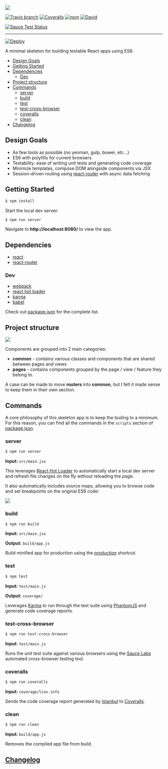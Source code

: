 ![](https://dl.dropboxusercontent.com/u/1803181/essential-react-logo.png)

[![Travis branch](https://img.shields.io/travis/pheuter/essential-react.svg?style=flat-square)](https://travis-ci.org/pheuter/essential-react)
[![Coveralls](https://img.shields.io/coveralls/pheuter/essential-react.svg?style=flat-square)](https://coveralls.io/r/pheuter/essential-react)
[![npm](https://img.shields.io/npm/v/essential-react.svg?style=flat-square)](https://www.npmjs.com/package/essential-react)
[![David](https://img.shields.io/david/pheuter/essential-react.svg?style=flat-square)](https://david-dm.org/pheuter/essential-react)

[![Sauce Test Status](https://saucelabs.com/browser-matrix/essential_react.svg)](https://saucelabs.com/u/essential_react)

---

[![Deploy](https://www.herokucdn.com/deploy/button.svg)](https://heroku.com/deploy)

A minimal skeleton for building testable React apps using ES6.

- [Design Goals](#design-goals)
- [Getting Started](#getting-started)
- [Dependencies](#dependencies)
  - [Dev](#dev)
- [Project structure](#project-structure)
- [Commands](#commands)
  - [server](#server)
  - [build](#build)
  - [test](#test)
  - [test-cross-browser](#test-cross-browser)
  - [coveralls](#coveralls)
  - [clean](#clean)
- [Changelog](#changelog)

## Design Goals

- As few tools as possible (no yeoman, gulp, bower, etc...)
- ES6 with polyfills for current browsers
- Testability: ease of writing unit tests and generating code coverage
- Minimize templates, compose DOM alongside components via JSX
- Session-driven routing using [react-router](https://github.com/rackt/react-router) with async data fetching

## Getting Started

```sh
$ npm install
```

Start the local dev server:

```sh
$ npm run server
```

Navigate to **http://localhost:8080/** to view the app.

## Dependencies

- [react](http://facebook.github.io/react/)
- [react-router](https://github.com/rackt/react-router)

### Dev

- [webpack](http://webpack.github.io/)
- [react hot loader](https://github.com/gaearon/react-hot-loader)
- [karma](http://karma-runner.github.io/0.12/index.html)
- [babel](http://babeljs.io/)

Check out [package.json](package.json) for the complete list.

## Project structure

![](https://www.dropbox.com/s/j936nd4j57u45cb/Screenshot%202015-03-08%2016.56.05.png?dl=1)

Components are grouped into 2 main categories:

- **common** - contains various classes and components that are shared between pages and views
- **pages** - contains components grouped by the page / view / feature they belong to.

A case can be made to move **routers** into **common**, but I felt it made sense to keep them in their own section.

## Commands

A core philosophy of this skeleton app is to keep the tooling to a minimum. For this reason, you can find all the commands in the `scripts` section of [package.json](package.json).

### server

```sh
$ npm run server
```

**Input:** `src/main.jsx`

This leverages [React Hot Loader](https://github.com/gaearon/react-hot-loader) to automatically start a local dev server and refresh file changes on the fly without reloading the page.

It also automatically includes source maps, allowing you to browse code and set breakpoints on the original ES6 code:

![](https://www.dropbox.com/s/zgb3psadwcawjc8/Screenshot%202015-03-08%2017.09.53.png?dl=1)

### build

```sh
$ npm run build
```

**Input:** `src/main.jsx`

**Output:** `build/app.js`

Build minified app for production using the [production](http://webpack.github.io/docs/cli.html#production-shortcut-p) shortcut.

### test

```sh
$ npm test
```

**Input:** `test/main.js`

**Output:** `coverage/`

Leverages [Karma](http://karma-runner.github.io/0.12/index.html) to run through the test suite using [PhantomJS](http://phantomjs.org/) and generate code coverage reports.

### test-cross-browser

```sh
$ npm run test-cross-browser
```

**Input:** `test/main.js`

Runs the unit test suite against various browsers using the [Sauce Labs](https://saucelabs.com/) automated cross-browser testing tool.

### coveralls

```sh
$ npm run coveralls
```

**Input:** `coverage/lcov.info`

Sends the code coverage report generated by [Istanbul](https://github.com/gotwarlost/istanbul) to [Coveralls](http://coveralls.io/).

### clean

```sh
$ npm run clean
```

**Input:** `build/app.js`

Removes the compiled app file from build.

## [Changelog](CHANGELOG.md)

